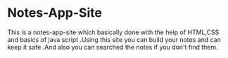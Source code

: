 # Notes-App-Site
This is a notes-app-site which basically done with the help of HTML,CSS and basics of java script .Using this site you can build your notes and can keep it safe .And also you can searched the notes if you don't find them.
